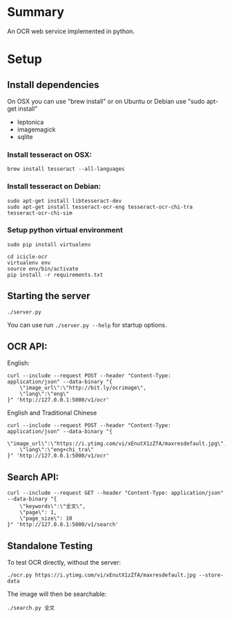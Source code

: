 # Summary

An OCR web service implemented in python.

# Setup

## Install dependencies 

On OSX you can use "brew install" or on Ubuntu or Debian use "sudo apt-get install" 

- leptonica
- imagemagick
- sqlite

### Install tesseract on OSX:

	brew install tesseract --all-languages

### Install tesseract on Debian:

	sudo apt-get install libtesseract-dev
	sudo apt-get install tesseract-ocr-eng tesseract-ocr-chi-tra tesseract-ocr-chi-sim



### Setup python virtual environment

	sudo pip install virtualenv
	
	cd icicle-ocr
	virtualenv env
	source env/bin/activate
	pip install -r requirements.txt


## Starting the server

	./server.py

You can use run `./server.py --help` for startup options.


## OCR API:

English:
	
	curl --include --request POST --header "Content-Type: application/json" --data-binary "{  
	    \"image_url\":\"http://bit.ly/ocrimage\",
	    \"lang\":\"eng\"
	}" 'http://127.0.0.1:5000/v1/ocr'


English and Traditional Chinese 

	curl --include --request POST --header "Content-Type: application/json" --data-binary "{  
	    \"image_url\":\"https://i.ytimg.com/vi/xEnutX1zZfA/maxresdefault.jpg\",
	    \"lang\":\"eng+chi_tra\"
	}" 'http://127.0.0.1:5000/v1/ocr'


## Search API:

	curl --include --request GET --header "Content-Type: application/json" --data-binary "{  
	    \"keywords\":\"全文\",
	    \"page\": 1,
	    \"page_size\": 10
	}" 'http://127.0.0.1:5000/v1/search'


## Standalone Testing

To test OCR directly, without the server:

	./ocr.py https://i.ytimg.com/vi/xEnutX1zZfA/maxresdefault.jpg --store-data

The image will then be searchable:

	./search.py 全文